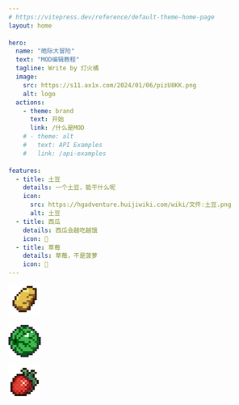 ```yaml
---
# https://vitepress.dev/reference/default-theme-home-page
layout: home

hero:
  name: "皓际大冒险"
  text: "MOD编辑教程"
  tagline: Write by 灯火橘
  image:
    src: https://s11.ax1x.com/2024/01/06/pizU8KK.png
    alt: logo
  actions:
    - theme: brand
      text: 开始
      link: /什么是MOD
    # - theme: alt
    #   text: API Examples
    #   link: /api-examples

features:
  - title: 土豆
    details: 一个土豆，能干什么呢
    icon: 
      src: https://hgadventure.huijiwiki.com/wiki/文件:土豆.png
      alt: 土豆
  - title: 西瓜
    details: 西瓜会越吃越饿
    icon: 🍉
  - title: 草莓
    details: 草莓，不是菠萝
    icon: 🍓
---
```

![土豆](./土豆.png)

![大西瓜](./image/大西瓜.png)

![草莓](./image/草莓.png)

